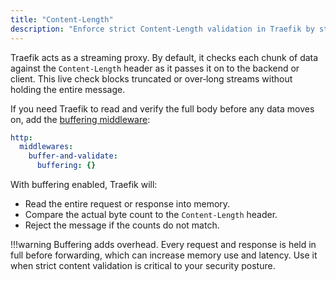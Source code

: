 ```yaml
---
title: "Content-Length"
description: "Enforce strict Content‑Length validation in Traefik by streaming or full buffering to prevent truncated or over‑long requests and responses. Read the technical documentation."
---
```


Traefik acts as a streaming proxy. By default, it checks each chunk of data against the `Content-Length` header as it passes it on to the backend or client. This live check blocks truncated or over‑long streams without holding the entire message.

If you need Traefik to read and verify the full body before any data moves on, add the [buffering middleware](../middlewares/http/buffering.md):

```yaml
http:
  middlewares:
    buffer-and-validate:
      buffering: {}
```

With buffering enabled, Traefik will:

- Read the entire request or response into memory.
- Compare the actual byte count to the `Content-Length` header.
- Reject the message if the counts do not match.

!!!warning 
    Buffering adds overhead. Every request and response is held in full before forwarding, which can increase memory use and latency. Use it when strict content validation is critical to your security posture.
